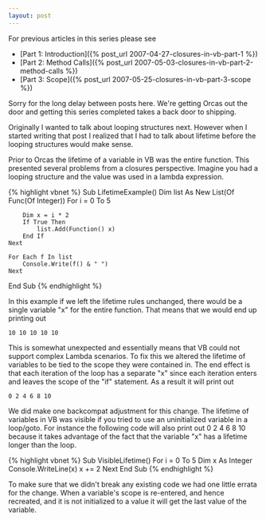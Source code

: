 ```yaml
---
layout: post
---
```

For previous articles in this series please see

  * [Part 1: Introduction]({% post_url 2007-04-27-closures-in-vb-part-1 %})
  * [Part 2: Method Calls]({% post_url 2007-05-03-closures-in-vb-part-2-method-calls %})
  * [Part 3: Scope]({% post_url 2007-05-25-closures-in-vb-part-3-scope %})

Sorry for the long delay between posts here.  We're getting Orcas out the door and getting this series completed takes a back door to shipping.

Originally I wanted to talk about looping structures next.  However when I started writing that post I realized that I had to talk about lifetime before the looping structures would make sense.  

Prior to Orcas the lifetime of a variable in VB was the entire function.  This presented several problems from a closures perspective.  Imagine you had a looping structure and the value was used in a lambda expression.  

{% highlight vbnet %}
Sub LifetimeExample()
    Dim list As New List(Of Func(Of Integer))
    For i = 0 To 5

        Dim x = i * 2
        If True Then
            list.Add(Function() x)
        End If
    Next

    For Each f In list
        Console.Write(f() & " ")
    Next
End Sub
{% endhighlight %}

In this example if we left the lifetime rules unchanged, there would be a single variable "x" for the entire function.  That means that we would end up printing out

    10 10 10 10 10

This is somewhat unexpected and essentially means that VB could not support complex Lambda scenarios.  To fix this we altered the lifetime of variables to be tied to the scope they were contained in.  The end effect is that each iteration of the loop has a separate "x" since each iteration enters and leaves the scope of the "if" statement.  As a result it will print out

    0 2 4 6 8 10

We did make one backcompat adjustment for this change.  The lifetime of variables in VB was visible if you tried to use an uninitialized variable in a loop/goto.  For instance the following code will also print out 0 2 4 6 8 10 because it takes advantage of the fact that the variable "x" has a lifetime longer than the loop.

{% highlight vbnet %}
Sub VisibleLifetime()
    For i = 0 To 5
        Dim x As Integer
        Console.WriteLine(x)
        x += 2
    Next
End Sub
{% endhighlight %}

To make sure that we didn't break any existing code we had one little errata for the change.  When a variable's scope is re-entered, and hence recreated, and it is not initialized to a value it will get the last value of the variable.

